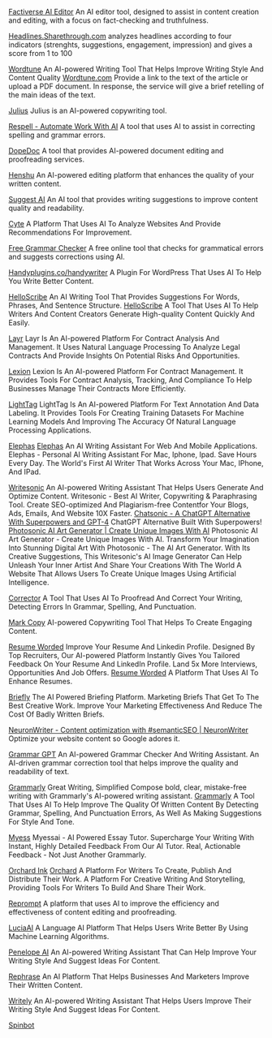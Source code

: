 
[Factiverse AI Editor](https://editor.factiverse.ai/)
An AI editor tool, designed to assist in content creation and editing, with a focus on fact-checking and truthfulness.

[Headlines.Sharethrough.com](https://headlines.sharethrough.com/)
analyzes headlines according to four indicators (strenghts, suggestions, engagement, impression) and gives a score from 1 to 100

[Wordtune](https://www.wordtune.com/)
An AI-powered Writing Tool That Helps Improve Writing Style And Content Quality
[Wordtune.com](https://wordtune.com/read)
Provide a link to the text of the article or upload a PDF document. In response, the service will give a brief retelling of the main ideas of the text.

[Julius](https://julius.ai/)
Julius is an AI-powered copywriting tool.

[Respell - Automate Work With AI](https://www.respell.ai/)
A tool that uses AI to assist in correcting spelling and grammar errors.

[DopeDoc](https://rangerdevv.gumroad.com/l/DopeDoc)
A tool that provides AI-powered document editing and proofreading services.

[Henshu](https://www.henshu.ai/)
An AI-powered editing platform that enhances the quality of your written content.

[Suggest AI](https://suggest-ai.vercel.app/)
An AI tool that provides writing suggestions to improve content quality and readability.

[Cyte](https://cyte.io/)
A Platform That Uses AI To Analyze Websites And Provide Recommendations For Improvement.

[Free Grammar Checker](https://studycrumb.com/grammar-checker)
A free online tool that checks for grammatical errors and suggests corrections using AI.

[Handyplugins.co/handywriter](https://handyplugins.co/handywriter/)
A Plugin For WordPress That Uses AI To Help You Write Better Content.

[HelloScribe](https://helloscribe.ai/)
An AI Writing Tool That Provides Suggestions For Words, Phrases, And Sentence Structure.
[HelloScribe](https://app.helloscribe.ai/saved-drafts/projects)
A Tool That Uses AI To Help Writers And Content Creators Generate High-quality Content Quickly And Easily.

[Layr](https://www.layr.com/)
Layr Is An AI-powered Platform For Contract Analysis And Management. It Uses Natural Language Processing To Analyze Legal Contracts And Provide Insights On Potential Risks And Opportunities.

[Lexion](https://lexion.ai/)
Lexion Is An AI-powered Platform For Contract Management. It Provides Tools For Contract Analysis, Tracking, And Compliance To Help Businesses Manage Their Contracts More Efficiently.

[LightTag](https://lighttag.io/)
LightTag Is An AI-powered Platform For Text Annotation And Data Labeling. It Provides Tools For Creating Training Datasets For Machine Learning Models And Improving The Accuracy Of Natural Language Processing Applications.

[Elephas](https://elephas.app/)
[Elephas](https://gumroad.com/a/411783379/ntmtp)
An AI Writing Assistant For Web And Mobile Applications.
Elephas - Personal AI Writing Assistant For Mac, Iphone, Ipad. Save Hours Every Day. The World's First AI Writer That Works Across Your Mac, IPhone, And IPad.

[Writesonic](https://writesonic.com)
An AI-powered Writing Assistant That Helps Users Generate And Optimize Content.
Writesonic - Best AI Writer, Copywriting & Paraphrasing Tool. Create SEO-optimized And Plagiarism-free Contentfor Your Blogs, Ads, Emails, And Website 10X Faster.
[Chatsonic - A ChatGPT Alternative With Superpowers and GPT-4](https://writesonic.com/chat)
ChatGPT Alternative Built With Superpowers!
[Photosonic AI Art Generator | Create Unique Images With AI](https://photosonic.writesonic.com/)
Photosonic AI Art Generator - Create Unique Images With AI. Transform Your Imagination Into Stunning Digital Art With Photosonic - The AI Art Generator. With Its Creative Suggestions, This Writesonic's AI Image Generator Can Help Unleash Your Inner Artist And Share Your Creations With The World
A Website That Allows Users To Create Unique Images Using Artificial Intelligence.

[Corrector](https://corrector.app/)
A Tool That Uses AI To Proofread And Correct Your Writing, Detecting Errors In Grammar, Spelling, And Punctuation.

[Mark Copy](https://www.markcopy.ai/)
AI-powered Copywriting Tool That Helps To Create Engaging Content.

[Resume Worded](http://resumeworded.com)
Improve Your Resume And Linkedin Profile. Designed By Top Recruiters, Our AI-powered Platform Instantly Gives You Tailored Feedback On Your Resume And LinkedIn Profile. Land 5x More Interviews, Opportunities And Job Offers.
[Resume Worded](https://resumeworded.com/index.php)
A Platform That Uses AI To Enhance Resumes.

[Briefly](http://www.trybriefly.com)
The AI Powered Briefing Platform. Marketing Briefs That Get To The Best Creative Work. Improve Your Marketing Effectiveness And Reduce The Cost Of Badly Written Briefs.

[NeuronWriter - Content optimization with #semanticSEO | NeuronWriter](https://www.neuronwriter.com/)
Optimize your website content so Google adores it.

[Grammar GPT](https://www.grammar-gpt.com/)
An AI-powered Grammar Checker And Writing Assistant.
An AI-driven grammar correction tool that helps improve the quality and readability of text.

[Grammarly](https://grammarly.com)
Great Writing, Simplified Compose bold, clear, mistake-free writing with Grammarly's AI-powered writing assistant.
[Grammarly](https://app.grammarly.com/)
A Tool That Uses AI To Help Improve The Quality Of Written Content By Detecting Grammar, Spelling, And Punctuation Errors, As Well As Making Suggestions For Style And Tone.

[Myess](http://myess.ai)
Myessai - AI Powered Essay Tutor. Supercharge Your Writing With Instant, Highly Detailed Feedback From Our AI Tutor. Real, Actionable Feedback - Not Just Another Grammarly.

[Orchard Ink](http://orchard.ink)
[Orchard](https://www.orchard.ink/doc/aeee0a8d-34c6-4f88-ab8f-e1085a5e9672)
A Platform For Writers To Create, Publish And Distribute Their Work.
A Platform For Creative Writing And Storytelling, Providing Tools For Writers To Build And Share Their Work.

[Reprompt](https://reprompt.dev/)
A platform that uses AI to improve the efficiency and effectiveness of content editing and proofreading.

[LuciaAI](https://luciaai.com/)
A Language AI Platform That Helps Users Write Better By Using Machine Learning Algorithms.

[Penelope AI](https://penelope-ai.vercel.app/)
An AI-powered Writing Assistant That Can Help Improve Your Writing Style And Suggest Ideas For Content.

[Rephrase](https://www.rephrase.ai/)
An AI Platform That Helps Businesses And Marketers Improve Their Written Content.

[Writely](https://www.writelyai.com/)
An AI-powered Writing Assistant That Helps Users Improve Their Writing Style And Suggest Ideas For Content.

[Spinbot](https://spinbot.com/)
